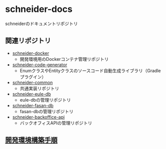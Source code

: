 # schneider-docs

schneiderのドキュメントリポジトリ

## 関連リポジトリ

- [schneider-docker](https://github.com/s-kugel/schneider-docker)
  - 開発環境用のDockerコンテナ管理リポジトリ
- [schneider-code-generator](https://github.com/s-kugel/schneider-code-generator)
  - EnumクラスやEntityクラスのソースコード自動生成ライブラリ（Gradleプラグイン）
- [schneider-common](https://github.com/s-kugel/schneider-common)
  - 共通実装リポジトリ
- [schneider-eule-db](https://github.com/s-kugel/schneider-eule-db)
  - eule-dbの管理リポジトリ
- [schneider-fasan-db](https://github.com/s-kugel/schneider-fasan-db)
  - fasan-dbの管理リポジトリ
- [schneider-backoffice-api](https://github.com/s-kugel/schneider-backoffice-api)
  - バックオフィスAPIの管理リポジトリ

## [開発環境構築手順](./Setup.md)
